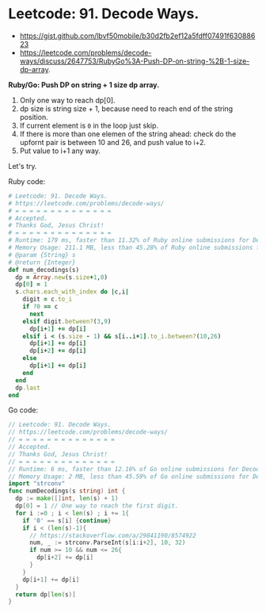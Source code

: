 # Leetcode: 91. Decode Ways.

- https://gist.github.com/lbvf50mobile/b30d2fb2ef12a5fdff07491f63088623
- https://leetcode.com/problems/decode-ways/discuss/2647753/RubyGo%3A-Push-DP-on-string-%2B-1-size-dp-array.


**Ruby/Go: Push DP on string + 1 size dp array.**

1. Only one way to reach dp[0].
2. dp size is string size + 1, because need to reach end of the string position.
3. If current element is `0` in the loop just skip.
4. If there is more than one elemen of the string ahead: check do the upfornt pair is between 10 and 26, and push value to i+2.
5. Put value to i+1 any way.

Let's try.


Ruby code:
```Ruby
# Leetcode: 91. Decode Ways.
# https://leetcode.com/problems/decode-ways/
# = = = = = = = = = = = = = =
# Accepted.
# Thanks God, Jesus Christ!
# = = = = = = = = = = = = = =
# Runtime: 179 ms, faster than 11.32% of Ruby online submissions for Decode Ways.
# Memory Usage: 211.1 MB, less than 45.28% of Ruby online submissions for Decode Ways.
# @param {String} s
# @return {Integer}
def num_decodings(s)
  dp = Array.new(s.size+1,0)
  dp[0] = 1
  s.chars.each_with_index do |c,i|
    digit = c.to_i
    if ?0 == c
      next
    elsif digit.between?(3,9)
      dp[i+1] += dp[i]
    elsif i < (s.size - 1) && s[i..i+1].to_i.between?(10,26)
      dp[i+1] += dp[i]
      dp[i+2] += dp[i]
    else
      dp[i+1] += dp[i]
    end
  end
  dp.last
end
```

Go code:
```Go
// Leetcode: 91. Decode Ways.
// https://leetcode.com/problems/decode-ways/
// = = = = = = = = = = = = = =
// Accepted.
// Thanks God, Jesus Christ!
// = = = = = = = = = = = = = =
// Runtime: 6 ms, faster than 12.16% of Go online submissions for Decode Ways.
// Memory Usage: 2 MB, less than 45.59% of Go online submissions for Decode Ways.
import "strconv"
func numDecodings(s string) int {
  dp := make([]int, len(s) + 1)
  dp[0] = 1 // One way to reach the first digit.
  for i :=0 ; i < len(s) ; i += 1{
    if '0' == s[i] {continue}
    if i < (len(s)-1){
      // https://stackoverflow.com/a/29841190/8574922
      num, _ := strconv.ParseInt(s[i:i+2], 10, 32) 
      if num >= 10 && num <= 26{
        dp[i+2] += dp[i]
      }
    }
    dp[i+1] += dp[i]
  }
  return dp[len(s)]
}
```

